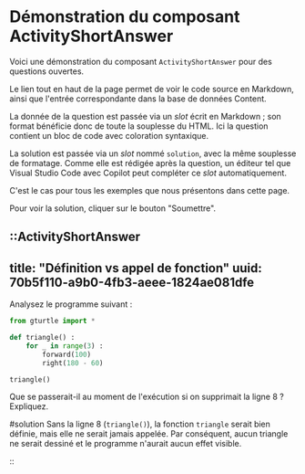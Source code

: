 # Démonstration du composant ActivityShortAnswer

Voici une démonstration du composant `ActivityShortAnswer` pour des questions ouvertes.

Le lien tout en haut de la page permet de voir le code source en Markdown, ainsi que l'entrée correspondante dans la base de données Content.

La donnée de la question est passée via un *slot* écrit en Markdown ; son format bénéficie donc de toute la souplesse du HTML. Ici la question contient un bloc de code avec coloration syntaxique.

La solution est passée via un *slot* nommé `solution`, avec la même souplesse de formatage. Comme elle est rédigée après la question, un éditeur tel que Visual Studio Code avec Copilot peut compléter ce *slot* automatiquement. 

C'est le cas pour tous les exemples que nous présentons dans cette page.

Pour voir la solution, cliquer sur le bouton "Soumettre".

::ActivityShortAnswer
---
title: "Définition vs appel de fonction"
uuid: 70b5f110-a9b0-4fb3-aeee-1824ae081dfe
---

Analysez le programme suivant :
```python
from gturtle import *

def triangle() :
    for _ in range(3) :
        forward(100)
        right(180 - 60)

triangle()
```

Que se passerait-il au moment de l'exécution si on supprimait la ligne 8 ? Expliquez.

#solution
Sans la ligne 8 (`triangle()`), la fonction `triangle` serait bien définie, mais elle ne serait jamais appelée. Par conséquent, aucun triangle ne serait dessiné et le programme n'aurait aucun effet visible.

::

